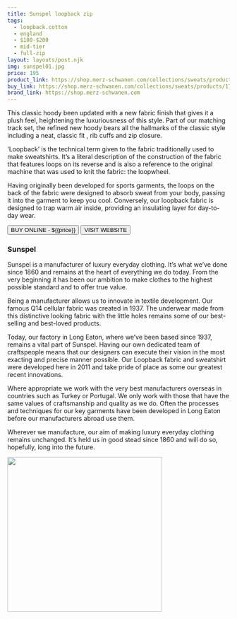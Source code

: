 ```yaml
---
title: Sunspel loopback zip
tags:
  - loopback.cotton
  - england
  - $100-$200 
  - mid-tier 
  - full-zip
layout: layouts/post.njk
img: sunspel01.jpg
price: 195
product_link: https://shop.merz-schwanen.com/collections/sweats/products/17694636?variant=19949925767
buy_link: https://shop.merz-schwanen.com/collections/sweats/products/17694636?variant=19949925767 
brand_link: https://shop.merz-schwanen.com
---
```

<div class="col col-sm-8">

<p>This classic hoody been updated with a new fabric finish that gives it a plush feel, heightening the luxuriousness of this style. Part of our matching track set, the refined new hoody bears all the hallmarks of the classic style including a neat, classic fit , rib cuffs and zip closure.

‘Loopback’ is the technical term given to the fabric traditionally used to make sweatshirts. It’s a literal description of the construction of the fabric that features loops on its reverse and is also a reference to the original machine that was used to knit the fabric: the loopwheel.

Having originally been developed for sports garments, the loops on the back of the fabric were designed to absorb sweat from your body, passing it into the garment to keep you cool. Conversely, our loopback fabric is designed to trap warm air inside, providing an insulating layer for day-to-day wear.     
<p>
    <a href='{{buy_link}}'><button class="button-primary-outlined button-round">BUY ONLINE - ${{price}}</button></a>
    <a href='{{brand_link}}'><button class="button-primary-outlined button-round">VISIT WEBSITE</button></a>
</p>

### Sunspel
<p>Sunspel is a manufacturer of luxury everyday clothing. It’s what we’ve done since 1860 and remains at the heart of everything we do today. From the very beginning it has been our ambition to make clothes to the highest possible standard and to offer true value.

Being a manufacturer allows us to innovate in textile development. Our famous Q14 cellular fabric was created in 1937. The underwear made from this distinctive looking fabric with the little holes remains some of our best-selling and best-loved products.

Today, our factory in Long Eaton, where we’ve been based since 1937, remains a vital part of Sunspel. Having our own dedicated team of craftspeople means that our designers can execute their vision in the most exacting and precise manner possible. Our Loopback fabric and sweatshirt were developed here in 2011 and take pride of place as some our greatest recent innovations.

Where appropriate we work with the very best manufacturers overseas in countries such as Turkey or Portugal. We only work with those that have the same values of craftsmanship and quality as we do. Often the processes and techniques for our key garments have been developed in Long Eaton before our manufacturers abroad use them.

Wherever we manufacture, our aim of making luxury everyday clothing remains unchanged. It’s held us in good stead since 1860 and will do so, hopefully, long into the future.</p>

</div>

<div class="col col-sm-4 float-right">
        <img src='/img/{{img}}' height='350' class="float-left">
</div>